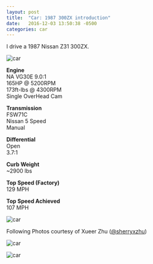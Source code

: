 ```yaml
---
layout: post
title:  "Car: 1987 300ZX introduction"
date:   2016-12-03 13:50:38 -0500
categories: car
---
```





I drive a 1987 Nissan Z31 300ZX.


![car]({{site.url}}/assets/car/car.JPG)


**Engine**  
NA VG30E 9.0:1  
165HP @ 5200RPM   
173ft-lbs @ 4300RPM  
Single OverHead Cam  

**Transmission**  
FSW71C  
Nissan 5 Speed  
Manual  

**Differential**  
Open  
3.7:1   

**Curb Weight**  
~2900 lbs  

**Top Speed (Factory)**  
129 MPH  

**Top Speed Achieved**  
107 MPH  


![car]({{site.url}}/assets/car/car2.jpg)


Following Photos courtesy of Xueer Zhu ([@sherryxzhu][xueer])

![car]({{site.url}}/assets/car/car3.JPG)

![car]({{site.url}}/assets/car/car4.JPG)



[drive]:https://drive.google.com/drive/folders/0B8N1iKoxiWFLZTJfTjB2eGpJMWM?usp=sharing

[xueer]: https://github.com/sherryxzhu